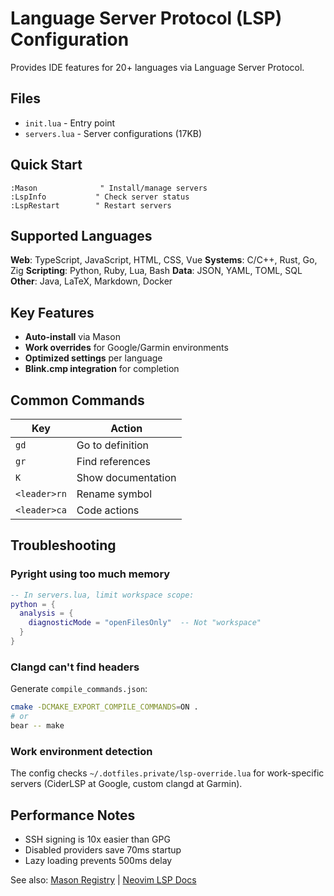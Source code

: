 # Language Server Protocol (LSP) Configuration

Provides IDE features for 20+ languages via Language Server Protocol.

## Files

- `init.lua` - Entry point
- `servers.lua` - Server configurations (17KB)

## Quick Start

```vim
:Mason              " Install/manage servers
:LspInfo           " Check server status
:LspRestart        " Restart servers
```

## Supported Languages

**Web**: TypeScript, JavaScript, HTML, CSS, Vue
**Systems**: C/C++, Rust, Go, Zig
**Scripting**: Python, Ruby, Lua, Bash
**Data**: JSON, YAML, TOML, SQL
**Other**: Java, LaTeX, Markdown, Docker

## Key Features

- **Auto-install** via Mason
- **Work overrides** for Google/Garmin environments
- **Optimized settings** per language
- **Blink.cmp integration** for completion

## Common Commands

| Key          | Action             |
| ------------ | ------------------ |
| `gd`         | Go to definition   |
| `gr`         | Find references    |
| `K`          | Show documentation |
| `<leader>rn` | Rename symbol      |
| `<leader>ca` | Code actions       |

## Troubleshooting

### Pyright using too much memory

```lua
-- In servers.lua, limit workspace scope:
python = {
  analysis = {
    diagnosticMode = "openFilesOnly"  -- Not "workspace"
  }
}
```

### Clangd can't find headers

Generate `compile_commands.json`:

```bash
cmake -DCMAKE_EXPORT_COMPILE_COMMANDS=ON .
# or
bear -- make
```

### Work environment detection

The config checks `~/.dotfiles.private/lsp-override.lua` for work-specific servers (CiderLSP at Google, custom clangd at Garmin).

## Performance Notes

- SSH signing is 10x easier than GPG
- Disabled providers save 70ms startup
- Lazy loading prevents 500ms delay

See also: [Mason Registry](https://mason-registry.dev/) | [Neovim LSP Docs](https://neovim.io/doc/user/lsp.html)
